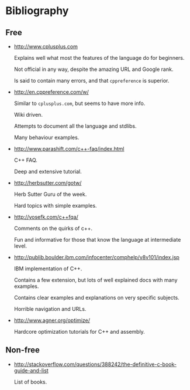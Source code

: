 # Bibliography

## Free

-   <http://www.cplusplus.com>

    Explains well what most the features of the language do for beginners.

    Not official in any way, despite the amazing URL and Google rank.

    Is said to contain many errors, and that `cppreference` is superior.

-   <http://en.cppreference.com/w/>

    Similar to `cplusplus.com`, but seems to have more info.

    Wiki driven.

    Attempts to document all the language and stdlibs.

    Many behaviour examples.

-   <http://www.parashift.com/c++-faq/index.html>

    C++ FAQ.

    Deep and extensive tutorial.

-   <http://herbsutter.com/gotw/>

    Herb Sutter Guru of the week.

    Hard topics with simple examples.

-   <http://yosefk.com/c++fqa/>

    Comments on the quirks of c++.

    Fun and informative for those that know the language at intermediate level.

-   <http://publib.boulder.ibm.com/infocenter/comphelp/v8v101/index.jsp>

    IBM implementation of C++.

    Contains a few extension, but lots of well explained docs with many examples.

    Contains clear examples and explanations on very specific subjects.

    Horrible navigation and URLs.

-   <http://www.agner.org/optimize/>

    Hardcore optimization tutorials for C++ and assembly.

## Non-free

-   <http://stackoverflow.com/questions/388242/the-definitive-c-book-guide-and-list>

    List of books.
